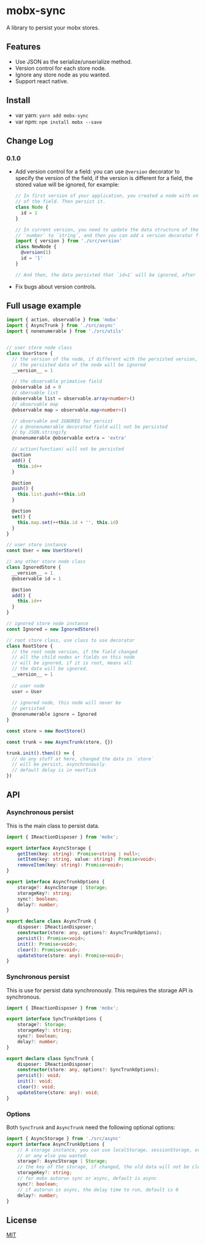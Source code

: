 # mobx-sync

A library to persist your mobx stores.

## Features

- Use JSON as the serialize/unserialize method.
- Version control for each store node.
- Ignore any store node as you wanted.
- Support react native.

## Install

- var yarn: `yarn add mobx-sync`
- var npm: `npm install mobx --save`

## Change Log

### 0.1.0

- Add version control for a field: you can use `@version` decorator to specify the version of the field, if the version is different for a field, the stored value will be ignored, for example:
    ```typescript
    // In first version of your application, you created a node with one field `id`, and did not specify the version
    // of the field. Then persist it.
    class Node {
      id = 1
    }
  
    // In current version, you need to update the data structure of the field `id`, just like change the type from
    // `number` to `string`, and then you can add a version decorator for the field like follow:
    import { version } from './src/version'
    class NewNode {
      @version(1)
      id = '1'
    }
  
    // And then, the data persisted that `id=1` will be ignored, after load, the value of the `id` will be `'1'`
    ```
- Fix bugs about version controls.

## Full usage example

```typescript
import { action, observable } from 'mobx'
import { AsyncTrunk } from './src/async'
import { nonenumerable } from './src/utils'


// user store node class
class UserStore {
  // the version of the node, if different with the persisted version,
  // the persisted data of the node will be ignored
  __version__ = 1

  // the observable primative field
  @observable id = 0
  // obervable list
  @observable list = observable.array<number>()
  // observable map
  @observable map = observable.map<number>()

  // observable and IGNORED for persist
  // a @nonenumerable decorated field will not be persisted
  // by JSON.stringify
  @nonenumerable @observable extra = 'extra'

  // action(function) will not be persisted
  @action
  add() {
    this.id++
  }

  @action
  push() {
    this.list.push(++this.id)
  }

  @action
  set() {
    this.map.set(++this.id + '', this.id)
  }
}

// user store instance
const User = new UserStore()

// any other store node class
class IgnoredStore {
  __version__ = 1
  @observable id = 1

  @action
  add() {
    this.id++
  }
}

// ignored store node instance
const Ignored = new IgnoredStore()

// root store class, use class to use decorator
class RootStore {
  // the root node version, if the field changed
  // all the child nodes or fields on this node
  // will be ignored, if it is root, means all
  // the data will be ignored.
  __version__ = 1
  
  // user node
  user = User
  
  // ignored node, this node will never be
  // persisted
  @nonenumerable ignore = Ignored
}

const store = new RootStore()

const trunk = new AsyncTrunk(store, {})

trunk.init().then(() => {
  // do any stuff at here, changed the data in `store`
  // will be persist, asynchronously.
  // default delay is in nextTick
})
```

## API

### Asynchronous persist

This is the main class to persist data.

```typescript
import { IReactionDisposer } from 'mobx';

export interface AsyncStorage {
    getItem(key: string): Promise<string | null>;
    setItem(key: string, value: string): Promise<void>;
    removeItem(key: string): Promise<void>;
}

export interface AsyncTrunkOptions {
    storage?: AsyncStorage | Storage;
    storageKey?: string;
    sync?: boolean;
    delay?: number;
}

export declare class AsyncTrunk {
    disposer: IReactionDisposer;
    constructor(store: any, options?: AsyncTrunkOptions);
    persist(): Promise<void>;
    init(): Promise<void>;
    clear(): Promise<void>;
    updateStore(store: any): Promise<void>;
}
```

### Synchronous persist

This is use for persist data synchronously. This requires the storage API is synchronous.

```typescript
import { IReactionDisposer } from 'mobx';

export interface SyncTrunkOptions {
    storage?: Storage;
    storageKey?: string;
    sync?: boolean;
    delay?: number;
}

export declare class SyncTrunk {
    disposer: IReactionDisposer;
    constructor(store: any, options?: SyncTrunkOptions);
    persist(): void;
    init(): void;
    clear(): void;
    updateStore(store: any): void;
}
```

### Options

Both `SyncTrunk` and `AsyncTrunk` need the following optional options:

```typescript
import { AsyncStorage } from './src/async'
export interface AsyncTrunkOptions {
    // A storage instance, you can use localStorage, sessionStorage, or AsyncStorage(React Native)
    // or any else you wanted.
    storage?: AsyncStorage | Storage;
    // the key of the storage, if changed, the old data will not be cleared
    storageKey?: string;
    // for mobx autorun sync or async, default is async
    sync?: boolean;
    // if autorun is async, the delay time to run, default is 0
    delay?: number;
}
```

## License

[MIT](./LICENSE)
